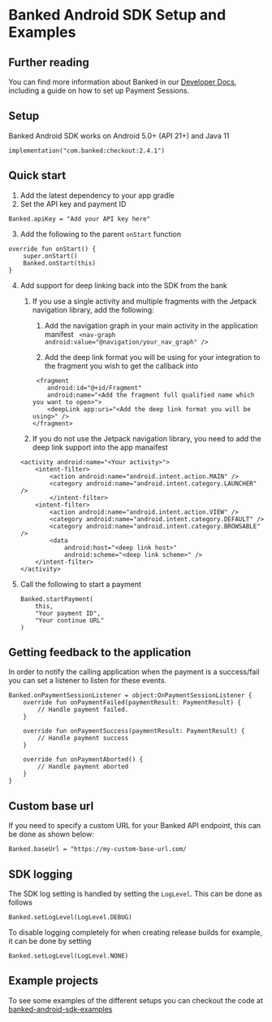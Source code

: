# Banked Android SDK Setup and Examples

## Further reading
You can find more information about Banked in our [Developer Docs](https://developer.banked.com/docs/introduction), including a guide on how to set up Payment Sessions.

## Setup
Banked Android SDK works on Android 5.0+ (API 21+) and Java 11

```
implementation("com.banked:checkout:2.4.1")
```

## Quick start
1. Add the latest dependency to your app gradle
2. Set the API key and payment ID
```
Banked.apiKey = "Add your API key here"
```
3. Add the following to the parent ```onStart``` function
```
override fun onStart() {
    super.onStart()
    Banked.onStart(this)
} 
```
4. Add support for deep linking back into the SDK from the bank
    1. If you use a single activity and multiple fragments with the Jetpack navigation library, add the following:
        1. Add the navigation graph in your main activity in the application manifest
        ``` <nav-graph android:value="@navigation/your_nav_graph" />```

        2. Add the deep link format you will be using for your integration to the fragment you wish to get the callback into
        ```
         <fragment
            android:id="@+id/Fragment"
            android:name="<Add the fragment full qualified name which you want to open>">
            <deepLink app:uri="<Add the deep link format you will be using>" />
        </fragment>
        ```

    2. If you do not use the Jetpack navigation library, you need to add the deep link support into the app manaifest
    ```
    <activity android:name="<Your activity>">
        <intent-filter>
            <action android:name="android.intent.action.MAIN" />
            <category android:name="android.intent.category.LAUNCHER" />
            </intent-filter>
        <intent-filter>
            <action android:name="android.intent.action.VIEW" />
            <category android:name="android.intent.category.DEFAULT" />
            <category android:name="android.intent.category.BROWSABLE" />
            <data
                android:host="<deep link host>"
                android:scheme="<deep link scheme>" />
        </intent-filter>
    </activity>
    ```
5. Call the following to start a payment
    ```
    Banked.startPayment(
        this,
        "Your payment ID",
        "Your continue URL"
    )
    ```

## Getting feedback to the application
In order to notify the calling application when the payment is a success/fail you can set a listener to listen for these events.
```
Banked.onPaymentSessionListener = object:OnPaymentSessionListener {
    override fun onPaymentFailed(paymentResult: PaymentResult) {
        // Handle payment failed.
    }

    override fun onPaymentSuccess(paymentResult: PaymentResult) {
        // Handle payment success 
    }
    
    override fun onPaymentAborted() {
        // Handle payment aborted
    }
}
```

## Custom base url
If you need to specify a custom URL for your Banked API endpoint, this can be done as shown below:
```
Banked.baseUrl = "https://my-custom-base-url.com/
```

## SDK logging
The SDK log setting is handled by setting the ```LogLevel```. This can be done as follows
```
Banked.setLogLevel(LogLevel.DEBUG)
```
To disable logging completely for when creating release builds for example, it can be done by setting
```
Banked.setLogLevel(LogLevel.NONE)
```

## Example projects
To see some examples of the different setups you can checkout the code at [banked-android-sdk-examples](https://github.com/banked/banked-android-sdk-examples)
